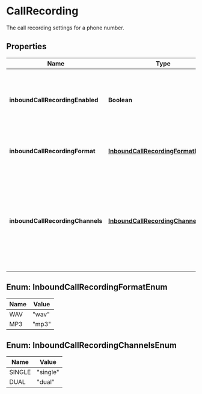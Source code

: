 

# CallRecording

The call recording settings for a phone number.
## Properties

Name | Type | Description | Notes
------------ | ------------- | ------------- | -------------
**inboundCallRecordingEnabled** | **Boolean** | When enabled, any inbound call to this number will be recorded. |  [optional]
**inboundCallRecordingFormat** | [**InboundCallRecordingFormatEnum**](#InboundCallRecordingFormatEnum) | The audio file format for calls being recorded. |  [optional]
**inboundCallRecordingChannels** | [**InboundCallRecordingChannelsEnum**](#InboundCallRecordingChannelsEnum) | When using &#39;dual&#39; channels, final audio file will be stereo recorded with the first leg on channel A, and the rest on channel B. |  [optional]



## Enum: InboundCallRecordingFormatEnum

Name | Value
---- | -----
WAV | &quot;wav&quot;
MP3 | &quot;mp3&quot;



## Enum: InboundCallRecordingChannelsEnum

Name | Value
---- | -----
SINGLE | &quot;single&quot;
DUAL | &quot;dual&quot;



